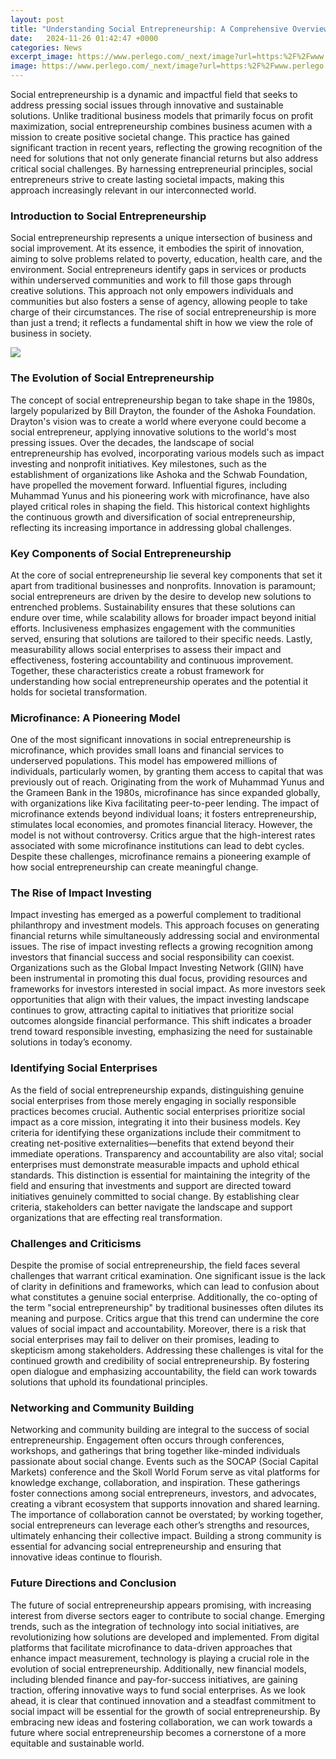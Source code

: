 ```yaml
---
layout: post
title: "Understanding Social Entrepreneurship: A Comprehensive Overview"
date:   2024-11-26 01:42:47 +0000
categories: News
excerpt_image: https://www.perlego.com/_next/image?url=https:%2F%2Fwww.perlego.com%2Fbooks%2FRM_Books%2Ftaylor_francis_lm_feonmi%2F9781000041545_500_750.jpg&amp;w=1440&amp;q=10
image: https://www.perlego.com/_next/image?url=https:%2F%2Fwww.perlego.com%2Fbooks%2FRM_Books%2Ftaylor_francis_lm_feonmi%2F9781000041545_500_750.jpg&amp;w=1440&amp;q=10
---
```


Social entrepreneurship is a dynamic and impactful field that seeks to address pressing social issues through innovative and sustainable solutions. Unlike traditional business models that primarily focus on profit maximization, social entrepreneurship combines business acumen with a mission to create positive societal change. This practice has gained significant traction in recent years, reflecting the growing recognition of the need for solutions that not only generate financial returns but also address critical social challenges. By harnessing entrepreneurial principles, social entrepreneurs strive to create lasting societal impacts, making this approach increasingly relevant in our interconnected world.
### Introduction to Social Entrepreneurship
Social entrepreneurship represents a unique intersection of business and social improvement. At its essence, it embodies the spirit of innovation, aiming to solve problems related to poverty, education, health care, and the environment. Social entrepreneurs identify gaps in services or products within underserved communities and work to fill those gaps through creative solutions. This approach not only empowers individuals and communities but also fosters a sense of agency, allowing people to take charge of their circumstances. The rise of social entrepreneurship is more than just a trend; it reflects a fundamental shift in how we view the role of business in society. 

![](https://www.perlego.com/_next/image?url=https:%2F%2Fwww.perlego.com%2Fbooks%2FRM_Books%2Ftaylor_francis_lm_feonmi%2F9781000041545_500_750.jpg&amp;w=1440&amp;q=10)
### The Evolution of Social Entrepreneurship
The concept of social entrepreneurship began to take shape in the 1980s, largely popularized by Bill Drayton, the founder of the Ashoka Foundation. Drayton's vision was to create a world where everyone could become a social entrepreneur, applying innovative solutions to the world's most pressing issues. Over the decades, the landscape of social entrepreneurship has evolved, incorporating various models such as impact investing and nonprofit initiatives. Key milestones, such as the establishment of organizations like Ashoka and the Schwab Foundation, have propelled the movement forward. Influential figures, including Muhammad Yunus and his pioneering work with microfinance, have also played critical roles in shaping the field. This historical context highlights the continuous growth and diversification of social entrepreneurship, reflecting its increasing importance in addressing global challenges.
### Key Components of Social Entrepreneurship
At the core of social entrepreneurship lie several key components that set it apart from traditional businesses and nonprofits. Innovation is paramount; social entrepreneurs are driven by the desire to develop new solutions to entrenched problems. Sustainability ensures that these solutions can endure over time, while scalability allows for broader impact beyond initial efforts. Inclusiveness emphasizes engagement with the communities served, ensuring that solutions are tailored to their specific needs. Lastly, measurability allows social enterprises to assess their impact and effectiveness, fostering accountability and continuous improvement. Together, these characteristics create a robust framework for understanding how social entrepreneurship operates and the potential it holds for societal transformation.
### Microfinance: A Pioneering Model
One of the most significant innovations in social entrepreneurship is microfinance, which provides small loans and financial services to underserved populations. This model has empowered millions of individuals, particularly women, by granting them access to capital that was previously out of reach. Originating from the work of Muhammad Yunus and the Grameen Bank in the 1980s, microfinance has since expanded globally, with organizations like Kiva facilitating peer-to-peer lending. The impact of microfinance extends beyond individual loans; it fosters entrepreneurship, stimulates local economies, and promotes financial literacy. However, the model is not without controversy. Critics argue that the high-interest rates associated with some microfinance institutions can lead to debt cycles. Despite these challenges, microfinance remains a pioneering example of how social entrepreneurship can create meaningful change.
### The Rise of Impact Investing
Impact investing has emerged as a powerful complement to traditional philanthropy and investment models. This approach focuses on generating financial returns while simultaneously addressing social and environmental issues. The rise of impact investing reflects a growing recognition among investors that financial success and social responsibility can coexist. Organizations such as the Global Impact Investing Network (GIIN) have been instrumental in promoting this dual focus, providing resources and frameworks for investors interested in social impact. As more investors seek opportunities that align with their values, the impact investing landscape continues to grow, attracting capital to initiatives that prioritize social outcomes alongside financial performance. This shift indicates a broader trend toward responsible investing, emphasizing the need for sustainable solutions in today’s economy.
### Identifying Social Enterprises
As the field of social entrepreneurship expands, distinguishing genuine social enterprises from those merely engaging in socially responsible practices becomes crucial. Authentic social enterprises prioritize social impact as a core mission, integrating it into their business models. Key criteria for identifying these organizations include their commitment to creating net-positive externalities—benefits that extend beyond their immediate operations. Transparency and accountability are also vital; social enterprises must demonstrate measurable impacts and uphold ethical standards. This distinction is essential for maintaining the integrity of the field and ensuring that investments and support are directed toward initiatives genuinely committed to social change. By establishing clear criteria, stakeholders can better navigate the landscape and support organizations that are effecting real transformation.
### Challenges and Criticisms
Despite the promise of social entrepreneurship, the field faces several challenges that warrant critical examination. One significant issue is the lack of clarity in definitions and frameworks, which can lead to confusion about what constitutes a genuine social enterprise. Additionally, the co-opting of the term "social entrepreneurship" by traditional businesses often dilutes its meaning and purpose. Critics argue that this trend can undermine the core values of social impact and accountability. Moreover, there is a risk that social enterprises may fail to deliver on their promises, leading to skepticism among stakeholders. Addressing these challenges is vital for the continued growth and credibility of social entrepreneurship. By fostering open dialogue and emphasizing accountability, the field can work towards solutions that uphold its foundational principles.
### Networking and Community Building
Networking and community building are integral to the success of social entrepreneurship. Engagement often occurs through conferences, workshops, and gatherings that bring together like-minded individuals passionate about social change. Events such as the SOCAP (Social Capital Markets) conference and the Skoll World Forum serve as vital platforms for knowledge exchange, collaboration, and inspiration. These gatherings foster connections among social entrepreneurs, investors, and advocates, creating a vibrant ecosystem that supports innovation and shared learning. The importance of collaboration cannot be overstated; by working together, social entrepreneurs can leverage each other’s strengths and resources, ultimately enhancing their collective impact. Building a strong community is essential for advancing social entrepreneurship and ensuring that innovative ideas continue to flourish.
### Future Directions and Conclusion
The future of social entrepreneurship appears promising, with increasing interest from diverse sectors eager to contribute to social change. Emerging trends, such as the integration of technology into social initiatives, are revolutionizing how solutions are developed and implemented. From digital platforms that facilitate microfinance to data-driven approaches that enhance impact measurement, technology is playing a crucial role in the evolution of social entrepreneurship. Additionally, new financial models, including blended finance and pay-for-success initiatives, are gaining traction, offering innovative ways to fund social enterprises. As we look ahead, it is clear that continued innovation and a steadfast commitment to social impact will be essential for the growth of social entrepreneurship. By embracing new ideas and fostering collaboration, we can work towards a future where social entrepreneurship becomes a cornerstone of a more equitable and sustainable world.